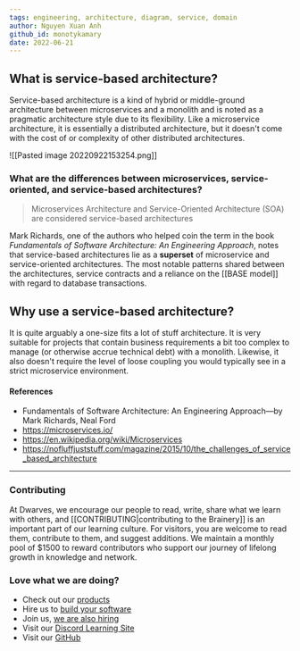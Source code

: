 ```yaml
---
tags: engineering, architecture, diagram, service, domain
author: Nguyen Xuan Anh
github_id: monotykamary
date: 2022-06-21
---
```


## What is service-based architecture?

Service-based architecture is a kind of hybrid or middle-ground architecture between microservices and a monolith and is noted as a pragmatic architecture style due to its flexibility. Like a microservice architecture, it is essentially a distributed architecture, but it doesn't come with the cost of or complexity of other distributed architectures.

![[Pasted image 20220922153254.png]]

### What are the differences between microservices, service-oriented, and service-based architectures?

> Microservices Architecture and Service-Oriented Architecture (SOA) are considered service-based architectures

Mark Richards, one of the authors who helped coin the term in the book _Fundamentals of Software Architecture: An Engineering Approach_, notes that service-based architectures lie as a **superset** of microservice and service-oriented architectures. The most notable patterns shared between the architectures, service contracts and a reliance on the [[BASE model]] with regard to database transactions.

## Why use a service-based architecture?

It is quite arguably a one-size fits a lot of stuff architecture. It is very suitable for projects that contain business requirements a bit too complex to manage (or otherwise accrue technical debt) with a monolith. Likewise, it also doesn't require the level of loose coupling you would typically see in a strict microservice environment.

#### References

- Fundamentals of Software Architecture: An Engineering Approach—by Mark Richards, Neal Ford
- https://microservices.io/
- https://en.wikipedia.org/wiki/Microservices
- https://nofluffjuststuff.com/magazine/2015/10/the_challenges_of_service_based_architecture


---
<!-- cta -->
### Contributing

At Dwarves, we encourage our people to read, write, share what we learn with others, and [[CONTRIBUTING|contributing to the Brainery]] is an important part of our learning culture. For visitors, you are welcome to read them, contribute to them, and suggest additions. We maintain a monthly pool of $1500 to reward contributors who support our journey of lifelong growth in knowledge and network.

### Love what we are doing?

- Check out our [products](https://superbits.co)
- Hire us to [build your software](https://d.foundation)
- Join us, [we are also hiring](https://github.com/dwarvesf/WeAreHiring)
- Visit our [Discord Learning Site](https://discord.gg/dzNBpNTVEZ)
- Visit our [GitHub](https://github.com/dwarvesf)